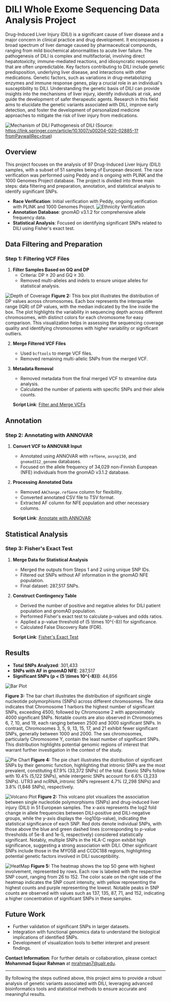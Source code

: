 # DILI Whole Exome Sequencing Data Analysis Project
Drug-Induced Liver Injury (DILI) is a significant cause of liver disease and a major concern in clinical practice and drug development. It encompasses a broad spectrum of liver damage caused by pharmaceutical compounds, ranging from mild biochemical abnormalities to acute liver failure. The pathogenesis of DILI is complex and multifactorial, involving direct hepatotoxicity, immune-mediated reactions, and idiosyncratic responses that are often unpredictable. Key factors contributing to DILI include genetic predisposition, underlying liver disease, and interactions with other medications. Genetic factors, such as variations in drug-metabolizing enzymes and immune response genes, play a crucial role in an individual's susceptibility to DILI. Understanding the genetic basis of DILI can provide insights into the mechanisms of liver injury, identify individuals at risk, and guide the development of safer therapeutic agents. Research in this field aims to elucidate the genetic variants associated with DILI, improve early detection, and foster the development of personalized medicine approaches to mitigate the risk of liver injury from medications.

![Mechanism of DILI](Figures/DILI_Pathogenesis.png) 
Pathogenesis of DILI (Source: https://link.springer.com/article/10.1007/s00204-020-02885-1?fromPaywallRec=true)
## Overview

This project focuses on the analysis of 97 Drug-Induced Liver Injury (DILI) samples, with a subset of 51 samples being of European descent. The race verification was performed using Peddy and is ongoing with PLINK and the 1000 Genomes Project database. The project is divided into three main steps: data filtering and preparation, annotation, and statistical analysis to identify significant SNPs.

- **Race Verification**: Initial verification with Peddy, ongoing verification with PLINK and 1000 Genomes Project.
  ![Ethnicity Verification](Figures/wt_merged_cohort_pruned.pca_check.png)
- **Annotation Database**: gnomAD v3.1.2 for comprehensive allele frequency data.
- **Statistical Analysis**: Focused on identifying significant SNPs related to DILI using Fisher's exact test.

## Data Filtering and Preparation

### Step 1: Filtering VCF Files

1. **Filter Samples Based on GQ and DP**
   - Criteria: DP ≥ 20 and GQ ≥ 30.
   - Removed multi-alleles and indels to ensure unique alleles for statistical analysis.

![Depth of Coverage](Figures/dp.png)
**Figure 2:** This box plot illustrates the distribution of DP values across chromosomes. Each box represents the interquartile range (IQR) of DP values, with the median indicated by the line inside the box. The plot highlights the variability in sequencing depth across different chromosomes, with distinct colors for each chromosome for easy comparison. This visualization helps in assessing the sequencing coverage quality and identifying chromosomes with higher variability or significant outliers.
   
2. **Merge Filtered VCF Files**
   - Used `bcftools` to merge VCF files.
   - Removed remaining multi-allelic SNPs from the merged VCF.
   
3. **Metadata Removal**
   - Removed metadata from the final merged VCF to streamline data analysis.
   - Calculated the number of patients with specific SNPs and their allele counts.
   
   **Script Link**: [Filter and Merge VCFs](script/step_1)

## Annotation

### Step 2: Annotating with ANNOVAR

1. **Convert VCF to ANNOVAR Input**
   - Annotated using ANNOVAR with `refGene`, `avsnp150`, and `gnomad312_genome` databases.
   - Focused on the allele frequency of 34,029 non-Finnish European (NFE) individuals from the gnomAD v3.1.2 database.

2. **Processing Annotated Data**
   - Removed `AAChange.refGene` column for flexibility.
   - Converted annotated CSV file to TSV format.
   - Extracted AF column for NFE population and other necessary columns.
   
   **Script Link**: [Annotate with ANNOVAR](script/step_2)

## Statistical Analysis

### Step 3: Fisher's Exact Test

1. **Merge Data for Statistical Analysis**
   - Merged the outputs from Steps 1 and 2 using unique SNP IDs.
   - Filtered out SNPs without AF information in the gnomAD NFE population.
   - Final dataset: 287,517 SNPs.

2. **Construct Contingency Table**
   - Derived the number of positive and negative alleles for DILI patient population and gnomAD population.
   - Performed Fisher's exact test to calculate p-values and odds ratios.
   - Applied a p-value threshold of \(5 \times 10^{-8}\) for significance.
   - Calculated False Discovery Rate (FDR).
   
   **Script Link**: [Fisher's Exact Test](script/step_3)

## Results

- **Total SNPs Analyzed**: 301,433
- **SNPs with AF in gnomAD NFE**: 287,517
- **Significant SNPs (p < \(5 \times 10^{-8}\))**: 44,856


![Bar Plot](Figures/num_snp_chr.png)

**Figure 3:** The bar chart illustrates the distribution of significant single nucleotide polymorphisms (SNPs) across different chromosomes. The data indicates that Chromosome 1 harbors the highest number of significant SNPs, exceeding 4500, followed by Chromosome 2 with approximately 4000 significant SNPs. Notable counts are also observed in Chromosomes 6, 7, 10, and 19, each ranging between 2500 and 3000 significant SNPs. In contrast, Chromosomes 3, 5, 9, 13, 15, 17, and 21 exhibit fewer significant SNPs, generally between 1000 and 2000. The sex chromosomes, particularly Chromosome Y, contain the least number of significant SNPs. This distribution highlights potential genomic regions of interest that warrant further investigation in the context of the study.


![Pie Chart](Figures/significant_snps_pie_chart_v4.png)
**Figure 4:** The pie chart illustrates the distribution of significant SNPs by their genomic function, highlighting that intronic SNPs are the most prevalent, constituting 67.9% (33,372 SNPs) of the total. Exonic SNPs follow with 10.4% (5,122 SNPs), while intergenic SNPs account for 6.6% (3,233 SNPs). UTR3 and ncRNA_intronic SNPs represent 4.7% (2,298 SNPs) and 3.8% (1,848 SNPs), respectively.


![Volcano Plot](Figures/final_volcano_plot.png)
**Figure 2:** This volcano plot visualizes the association between single nucleotide polymorphisms (SNPs) and drug-induced liver injury (DILI) in 51 European samples. The x-axis represents the log2 fold change in allele frequencies between DILI-positive and DILI-negative groups, while the y-axis displays the -log10(p-value), indicating the statistical significance of each SNP. Red dots denote individual SNPs, with those above the blue and green dashed lines (corresponding to p-value thresholds of 5e-8 and 1e-5, respectively) considered statistically significant. Notably, multiple SNPs in the HLA-C region exhibit high significance, suggesting a strong association with DILI. Other significant SNPs include those in the MYO5B and CCDC188 regions, highlighting potential genetic factors involved in DILI susceptibility.


![HeatMap](Figures/heatmap_top_50_genes.png)
**Figure 5:** The heatmap shows the top 50 gene with highest involvement, represented by rows. Each row is labeled with the respective SNP count, ranging from 26 to 152. The color scale on the right side of the heatmap indicates the SNP count intensity, with yellow representing the highest counts and purple representing the lowest. Notable peaks in SNP counts are observed with values such as 137, 135, 87, 71, and 152, indicating a higher concentration of significant SNPs in these samples.

## Future Work

- Further validation of significant SNPs in larger datasets.
- Integration with functional genomics data to understand the biological implications of identified SNPs.
- Development of visualization tools to better interpret and present findings.

**Contact Information**:
For further details or collaboration, please contact **Mohammad Sujaur Rahman** at mrahman7@ualr.edu.

---

By following the steps outlined above, this project aims to provide a robust analysis of genetic variants associated with DILI, leveraging advanced bioinformatics tools and statistical methods to ensure accurate and meaningful results.
